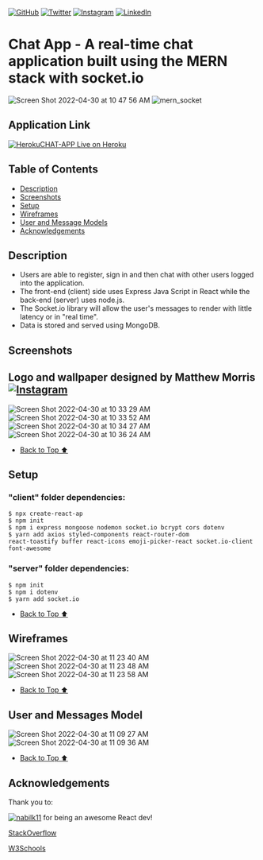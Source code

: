 [![GitHub](https://img.shields.io/badge/github-%23121011.svg?style=for-the-badge&logo=github&logoColor=white)](https://www.github.com/jackrobert0220)
[![Twitter](https://img.shields.io/badge/<Twitter>-%231DA1F2.svg?style=for-the-badge&logo=Twitter&logoColor=white)](https://www.twitter.com/jackglazzzer)
[![Instagram](https://img.shields.io/badge/<Instagram>-%23E4405F.svg?style=for-the-badge&logo=Instagram&logoColor=white)](https://www.instagram.com/jackglazzzer)
[![LinkedIn](https://img.shields.io/badge/linkedin-%230077B5.svg?style=for-the-badge&logo=linkedin&logoColor=white)](https://www.linkedin.com/in/jack-glazer)

# Chat App - A real-time chat application built using the MERN stack with socket.io

![Screen Shot 2022-04-30 at 10 47 56 AM](https://user-images.githubusercontent.com/91999893/166124859-b78cd817-5cdc-47a8-b97a-9b1014c2b29b.jpeg)
![mern_socket](https://user-images.githubusercontent.com/91999893/166116881-d11ad35b-6f36-4330-8941-d9badaa726ac.png)

## Application Link
[![Heroku](https://img.shields.io/badge/heroku-%23430098.svg?style=for-the-badge&logo=heroku&logoColor=white)](https://fathomless-fjord-53432.herokuapp.com/)[CHAT-APP Live on Heroku](https://fathomless-fjord-53432.herokuapp.com/ "Live View")

## Table of Contents
- [Description](#description)
- [Screenshots](#screenshots)
- [Setup](#setup)
- [Wireframes](#wireframes)
- [User and Message Models](#user-and-messages-model)
- [Acknowledgements](#acknowledgements)

## Description

- Users are able to register, sign in and then chat with other users logged into the application.
- The front-end (client) side uses Express Java Script in React while the back-end (server) uses node.js.
- The Socket.io library will allow the user's messages to render with little latency or in "real time".
- Data is stored and served using MongoDB.

## Screenshots
## Logo and wallpaper designed by Matthew Morris [![Instagram](https://img.shields.io/badge/<mcmorrisdesign>-%23E4405F.svg?style=for-the-badge&logo=Instagram&logoColor=white)](https://www.instagram.com/mcmorrisdesign)
![Screen Shot 2022-04-30 at 10 33 29 AM](https://user-images.githubusercontent.com/91999893/166125489-c090e360-d339-4ddb-a70a-abcc11bf396e.png)
![Screen Shot 2022-04-30 at 10 33 52 AM](https://user-images.githubusercontent.com/91999893/166125492-5dc649c3-5427-4c93-8399-757c9fe47659.png)
![Screen Shot 2022-04-30 at 10 34 27 AM](https://user-images.githubusercontent.com/91999893/166125494-b72d8d79-65ea-41ae-9e5c-b578272b530b.png)
![Screen Shot 2022-04-30 at 10 36 24 AM](https://user-images.githubusercontent.com/91999893/166125496-386bce46-3004-4b08-b40d-1a885c67ebf3.png)


- [Back to Top ⬆️](#application-link)

## Setup
### "client" folder dependencies:
```
$ npx create-react-ap
$ npm init
$ npm i express mongoose nodemon socket.io bcrypt cors dotenv
$ yarn add axios styled-components react-router-dom
react-toastify buffer react-icons emoji-picker-react socket.io-client font-awesome
```
### "server" folder dependencies:
```
$ npm init
$ npm i dotenv
$ yarn add socket.io
```
- [Back to Top ⬆️](#application-link)

## Wireframes
![Screen Shot 2022-04-30 at 11 23 40 AM](https://user-images.githubusercontent.com/91999893/166117884-6f72964f-cbb1-449d-aad3-fd51af780bb9.png)
![Screen Shot 2022-04-30 at 11 23 48 AM](https://user-images.githubusercontent.com/91999893/166117896-c7052578-8982-4c4b-8cfd-ffb6e3b93cbd.png)
![Screen Shot 2022-04-30 at 11 23 58 AM](https://user-images.githubusercontent.com/91999893/166117909-ac1149aa-41c1-4b4d-87c2-368d95563fd7.png)
- [Back to Top ⬆️](#application-link)

## User and Messages Model
![Screen Shot 2022-04-30 at 11 09 27 AM](https://user-images.githubusercontent.com/91999893/166117952-f1b183f3-4369-4d0a-a19b-21f3173dd992.png)
![Screen Shot 2022-04-30 at 11 09 36 AM](https://user-images.githubusercontent.com/91999893/166117476-46b6b1e8-3b8f-42b6-bac6-99cd46e13f30.png)
- [Back to Top ⬆️](#application-link)

## Acknowledgements
Thank you to:

[![nabilk11](https://img.shields.io/badge/github-%23121011.svg?style=for-the-badge&logo=github&logoColor=white)](https://github.com/nabilk11) for being an awesome React dev!

[StackOverflow](https://stackoverflow.com/)

[W3Schools](https://www.w3schools.com/)






